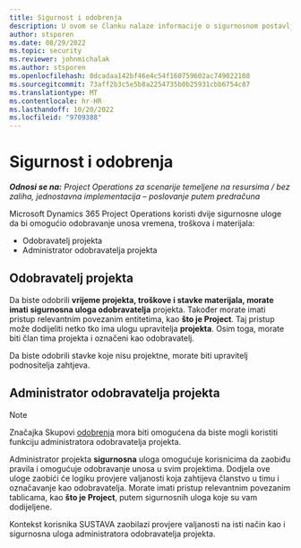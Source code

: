 ```yaml
---
title: Sigurnost i odobrenja
description: U ovom se članku nalaze informacije o sigurnosnom postavljanju za rad s odobrenjima u programu Microsoft Dynamics 365 Project Operations.
author: stsporen
ms.date: 08/29/2022
ms.topic: security
ms.reviewer: johnmichalak
ms.author: stsporen
ms.openlocfilehash: 0dcadaa142bf46e4c54f160759602ac749022108
ms.sourcegitcommit: 73aff2b3c5e5b8a2254735b0b25931cbb6754c87
ms.translationtype: MT
ms.contentlocale: hr-HR
ms.lasthandoff: 10/20/2022
ms.locfileid: "9709388"
---
```

# <a name="security-and-approvals"></a>Sigurnost i odobrenja

_**Odnosi se na:** Project Operations za scenarije temeljene na resursima / bez zaliha, jednostavna implementacija – poslovanje putem predračuna_

Microsoft Dynamics 365 Project Operations koristi dvije sigurnosne uloge da bi omogućio odobravanje unosa vremena, troškova i materijala:

- Odobravatelj projekta
- Administrator odobravatelja projekta

## <a name="project-approver"></a>Odobravatelj projekta

Da biste odobrili **vrijeme projekta, troškove i stavke materijala, morate imati sigurnosna uloga odobravatelja** projekta. Također morate imati pristup relevantnim povezanim entitetima, kao **što je Project**. Taj pristup može dodijeliti netko tko ima ulogu upravitelja **projekta**. Osim toga, morate biti član tima projekta i označeni kao odobravatelj.

Da biste odobrili stavke koje nisu projektne, morate biti upravitelj podnositelja zahtjeva.

## <a name="project-approver-admin"></a>Administrator odobravatelja projekta

> [!NOTE]
> Značajka Skupovi [odobrenja](approval-sets.md) mora biti omogućena da biste mogli koristiti funkciju administratora odobravatelja projekta.

Administrator projekta **sigurnosna** uloga omogućuje korisnicima da zaobiđu pravila i omogućuje odobravanje unosa u svim projektima. Dodjela ove uloge zaobići će logiku provjere valjanosti koja zahtijeva članstvo u timu i označavanje kao odobravatelja. Morate imati pristup relevantnim povezanim tablicama, kao **što je Project**, putem sigurnosnih uloga koje su vam dodijeljene.

Kontekst korisnika SUSTAVA zaobilazi provjere valjanosti na isti način kao i sigurnosna uloga administratora odobravatelja projekta.
